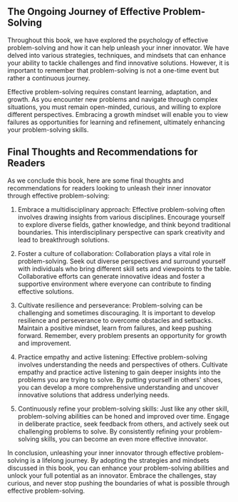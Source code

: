 

The Ongoing Journey of Effective Problem-Solving
------------------------------------------------

Throughout this book, we have explored the psychology of effective problem-solving and how it can help unleash your inner innovator. We have delved into various strategies, techniques, and mindsets that can enhance your ability to tackle challenges and find innovative solutions. However, it is important to remember that problem-solving is not a one-time event but rather a continuous journey.

Effective problem-solving requires constant learning, adaptation, and growth. As you encounter new problems and navigate through complex situations, you must remain open-minded, curious, and willing to explore different perspectives. Embracing a growth mindset will enable you to view failures as opportunities for learning and refinement, ultimately enhancing your problem-solving skills.

Final Thoughts and Recommendations for Readers
----------------------------------------------

As we conclude this book, here are some final thoughts and recommendations for readers looking to unleash their inner innovator through effective problem-solving:

1. Embrace a multidisciplinary approach: Effective problem-solving often involves drawing insights from various disciplines. Encourage yourself to explore diverse fields, gather knowledge, and think beyond traditional boundaries. This interdisciplinary perspective can spark creativity and lead to breakthrough solutions.

2. Foster a culture of collaboration: Collaboration plays a vital role in problem-solving. Seek out diverse perspectives and surround yourself with individuals who bring different skill sets and viewpoints to the table. Collaborative efforts can generate innovative ideas and foster a supportive environment where everyone can contribute to finding effective solutions.

3. Cultivate resilience and perseverance: Problem-solving can be challenging and sometimes discouraging. It is important to develop resilience and perseverance to overcome obstacles and setbacks. Maintain a positive mindset, learn from failures, and keep pushing forward. Remember, every problem presents an opportunity for growth and improvement.

4. Practice empathy and active listening: Effective problem-solving involves understanding the needs and perspectives of others. Cultivate empathy and practice active listening to gain deeper insights into the problems you are trying to solve. By putting yourself in others' shoes, you can develop a more comprehensive understanding and uncover innovative solutions that address underlying needs.

5. Continuously refine your problem-solving skills: Just like any other skill, problem-solving abilities can be honed and improved over time. Engage in deliberate practice, seek feedback from others, and actively seek out challenging problems to solve. By consistently refining your problem-solving skills, you can become an even more effective innovator.

In conclusion, unleashing your inner innovator through effective problem-solving is a lifelong journey. By adopting the strategies and mindsets discussed in this book, you can enhance your problem-solving abilities and unlock your full potential as an innovator. Embrace the challenges, stay curious, and never stop pushing the boundaries of what is possible through effective problem-solving.